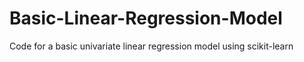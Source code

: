 # Basic-Linear-Regression-Model
Code for a basic univariate linear regression model using scikit-learn
